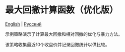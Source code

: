 # 最大回撤计算函数（优化版）
[English](README.md) | [Русский](README_ru.md)

示例策略演示了计算最大回撤和相对回撤的优化与暴力方法。

该策略收集最近10个收盘价并记录回撤统计以供比较。
